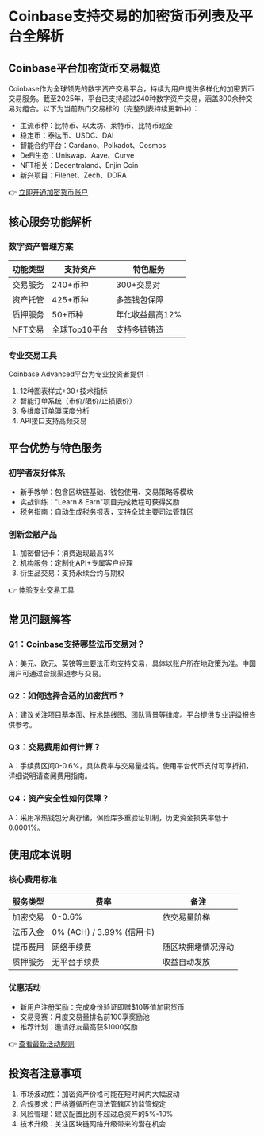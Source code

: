 # Coinbase支持交易的加密货币列表及平台全解析

## Coinbase平台加密货币交易概览

Coinbase作为全球领先的数字资产交易平台，持续为用户提供多样化的加密货币交易服务。截至2025年，平台已支持超过240种数字资产交易，涵盖300余种交易对组合。以下为当前热门交易标的（完整列表持续更新中）：

- 主流币种：比特币、以太坊、莱特币、比特币现金
- 稳定币：泰达币、USDC、DAI
- 智能合约平台：Cardano、Polkadot、Cosmos
- DeFi生态：Uniswap、Aave、Curve
- NFT相关：Decentraland、Enjin Coin
- 新兴项目：Filenet、Zech、DORA

👉 [立即开通加密货币账户](https://bit.ly/okx_welcome)

## 核心服务功能解析

### 数字资产管理方案
| 功能类型 | 支持资产 | 特色服务 |
|---------|---------|---------|
| 交易服务 | 240+币种 | 300+交易对 |
| 资产托管 | 425+币种 | 多签钱包保障 |
| 质押服务 | 50+币种 | 年化收益最高12% |
| NFT交易 | 全球Top10平台 | 支持多链铸造 |

### 专业交易工具
Coinbase Advanced平台为专业投资者提供：
1. 12种图表样式+30+技术指标
2. 智能订单系统（市价/限价/止损限价）
3. 多维度订单簿深度分析
4. API接口支持高频交易

## 平台优势与特色服务

### 初学者友好体系
- 新手教学：包含区块链基础、钱包使用、交易策略等模块
- 实战训练："Learn & Earn"项目完成教程可获得奖励
- 税务指南：自动生成税务报表，支持全球主要司法管辖区

### 创新金融产品
1. 加密借记卡：消费返现最高3%
2. 机构服务：定制化API+专属客户经理
3. 衍生品交易：支持永续合约与期权

👉 [体验专业交易工具](https://bit.ly/okx_welcome)

## 常见问题解答

### Q1：Coinbase支持哪些法币交易对？
A：美元、欧元、英镑等主要法币均支持交易，具体以账户所在地政策为准。中国用户可通过合规渠道参与交易。

### Q2：如何选择合适的加密货币？
A：建议关注项目基本面、技术路线图、团队背景等维度。平台提供专业评级报告供参考。

### Q3：交易费用如何计算？
A：手续费区间0-0.6%，具体费率与交易量挂钩。使用平台代币支付可享折扣，详细说明请查阅费用指南。

### Q4：资产安全性如何保障？
A：采用冷热钱包分离存储，保险库多重验证机制，历史资金损失率低于0.0001%。

## 使用成本说明

### 核心费用标准
| 服务类型 | 费率 | 备注 |
|---------|-----|-----|
| 加密交易 | 0-0.6% | 依交易量阶梯 |
| 法币入金 | 0% (ACH) / 3.99% (信用卡) |  |
| 提币费用 | 网络手续费 | 随区块拥堵情况浮动 |
| 质押服务 | 无平台手续费 | 收益自动发放 |

### 优惠活动
- 新用户注册奖励：完成身份验证即赠$10等值加密货币
- 交易竞赛：月度交易量排名前100享奖励池
- 推荐计划：邀请好友最高获$1000奖励

👉 [查看最新活动规则](https://bit.ly/okx_welcome)

## 投资者注意事项

1. 市场波动性：加密资产价格可能在短时间内大幅波动
2. 合规要求：严格遵循所在司法管辖区的监管规定
3. 风险管理：建议配置比例不超过总资产的5%-10%
4. 技术升级：关注区块链网络升级带来的潜在机会

